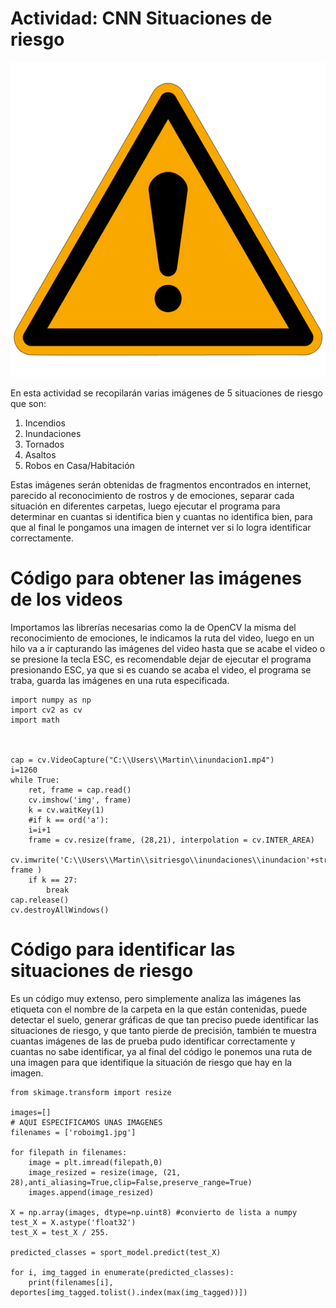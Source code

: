 # Actividad: CNN Situaciones de riesgo
![Imagen](Riesgo.png)

En esta actividad se recopilarán varias imágenes de 5 situaciones de riesgo que son:
1. Incendios
2. Inundaciones
3. Tornados
4. Asaltos
5. Robos en Casa/Habitación

Estas imágenes serán obtenidas de fragmentos encontrados en internet, parecido al reconocimiento de rostros y de emociones, separar cada situación en diferentes carpetas, luego ejecutar el programa para determinar en cuantas si identifica bien y cuantas no identifica bien, para que al final le pongamos una imagen de internet ver si lo logra identificar correctamente.

# Código para obtener las imágenes de los videos

Importamos las librerías necesarias como la de OpenCV la misma del reconocimiento de emociones, le indicamos la ruta del video, luego en un hilo va a ir capturando las imágenes del video hasta que se acabe el video o se presione la tecla ESC, es recomendable dejar de ejecutar el programa presionando ESC, ya que si es cuando se acaba el video, el programa se traba, guarda las imágenes en una ruta especificada.

~~~
import numpy as np
import cv2 as cv
import math 

 

cap = cv.VideoCapture("C:\\Users\\Martin\\inundacion1.mp4")
i=1260
while True:
    ret, frame = cap.read()
    cv.imshow('img', frame)
    k = cv.waitKey(1)
    #if k == ord('a'):
    i=i+1
    frame = cv.resize(frame, (28,21), interpolation = cv.INTER_AREA)
    cv.imwrite('C:\\Users\\Martin\\sitriesgo\\inundaciones\\inundacion'+str(i)+'.jpg', frame )
    if k == 27:
        break
cap.release()
cv.destroyAllWindows()
~~~

# Código para identificar las situaciones de riesgo
Es un código muy extenso, pero simplemente analiza las imágenes las etiqueta con el nombre de la carpeta en la que están contenidas, puede detectar el suelo, generar gráficas de que tan preciso puede identificar las situaciones de riesgo, y que tanto pierde de precisión, también te muestra cuantas imágenes de las de prueba pudo identificar correctamente y cuantas no sabe identificar, ya al final del código le ponemos una ruta de una imagen para que identifique la situación de riesgo que hay en la imagen.

~~~
from skimage.transform import resize

images=[]
# AQUI ESPECIFICAMOS UNAS IMAGENES
filenames = ['roboimg1.jpg']

for filepath in filenames:
    image = plt.imread(filepath,0)
    image_resized = resize(image, (21, 28),anti_aliasing=True,clip=False,preserve_range=True)
    images.append(image_resized)

X = np.array(images, dtype=np.uint8) #convierto de lista a numpy
test_X = X.astype('float32')
test_X = test_X / 255.

predicted_classes = sport_model.predict(test_X)

for i, img_tagged in enumerate(predicted_classes):
    print(filenames[i], deportes[img_tagged.tolist().index(max(img_tagged))])
~~~